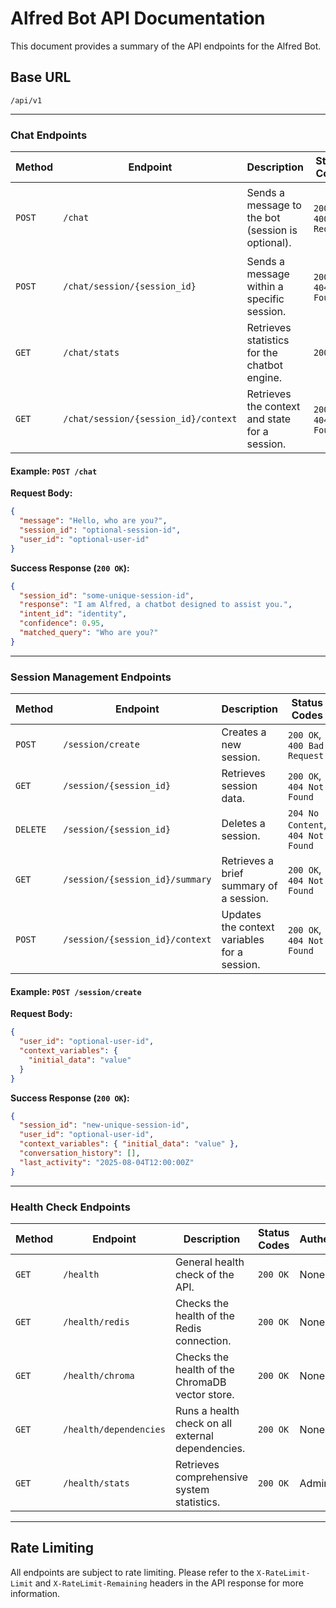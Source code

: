 # Alfred Bot API Documentation

This document provides a summary of the API endpoints for the Alfred Bot.

## Base URL

`/api/v1`

---

### Chat Endpoints

| Method | Endpoint                             | Description                                       | Status Codes                | Authentication | Parameters                                                          |
| ------ | ------------------------------------ | ------------------------------------------------- | --------------------------- | -------------- | ------------------------------------------------------------------- |
| `POST` | `/chat`                              | Sends a message to the bot (session is optional). | `200 OK`, `400 Bad Request` | None           | `message` (required), `session_id` (optional), `user_id` (optional) |
| `POST` | `/chat/session/{session_id}`         | Sends a message within a specific session.        | `200 OK`, `404 Not Found`   | Session Token  | `message` (required)                                                |
| `GET`  | `/chat/stats`                        | Retrieves statistics for the chatbot engine.      | `200 OK`                    | Admin Token    | None                                                                |
| `GET`  | `/chat/session/{session_id}/context` | Retrieves the context and state for a session.    | `200 OK`, `404 Not Found`   | Session Token  | None                                                                |

#### Example: `POST /chat`

**Request Body:**

```json
{
  "message": "Hello, who are you?",
  "session_id": "optional-session-id",
  "user_id": "optional-user-id"
}
```

**Success Response (`200 OK`):**

```json
{
  "session_id": "some-unique-session-id",
  "response": "I am Alfred, a chatbot designed to assist you.",
  "intent_id": "identity",
  "confidence": 0.95,
  "matched_query": "Who are you?"
}
```

---

### Session Management Endpoints

| Method   | Endpoint                        | Description                                  | Status Codes                      | Authentication | Parameters                                           |
| -------- | ------------------------------- | -------------------------------------------- | --------------------------------- | -------------- | ---------------------------------------------------- |
| `POST`   | `/session/create`               | Creates a new session.                       | `200 OK`, `400 Bad Request`       | None           | `user_id` (optional), `context_variables` (optional) |
| `GET`    | `/session/{session_id}`         | Retrieves session data.                      | `200 OK`, `404 Not Found`         | Session Token  | None                                                 |
| `DELETE` | `/session/{session_id}`         | Deletes a session.                           | `204 No Content`, `404 Not Found` | Session Token  | None                                                 |
| `GET`    | `/session/{session_id}/summary` | Retrieves a brief summary of a session.      | `200 OK`, `404 Not Found`         | Session Token  | None                                                 |
| `POST`   | `/session/{session_id}/context` | Updates the context variables for a session. | `200 OK`, `404 Not Found`         | Session Token  | `context_variables` (required)                       |

#### Example: `POST /session/create`

**Request Body:**

```json
{
  "user_id": "optional-user-id",
  "context_variables": {
    "initial_data": "value"
  }
}
```

**Success Response (`200 OK`):**

```json
{
  "session_id": "new-unique-session-id",
  "user_id": "optional-user-id",
  "context_variables": { "initial_data": "value" },
  "conversation_history": [],
  "last_activity": "2025-08-04T12:00:00Z"
}
```

---

### Health Check Endpoints

| Method | Endpoint               | Description                                       | Status Codes | Authentication | Parameters |
| ------ | ---------------------- | ------------------------------------------------- | ------------ | -------------- | ---------- |
| `GET`  | `/health`              | General health check of the API.                  | `200 OK`     | None           | None       |
| `GET`  | `/health/redis`        | Checks the health of the Redis connection.        | `200 OK`     | None           | None       |
| `GET`  | `/health/chroma`       | Checks the health of the ChromaDB vector store.   | `200 OK`     | None           | None       |
| `GET`  | `/health/dependencies` | Runs a health check on all external dependencies. | `200 OK`     | None           | None       |
| `GET`  | `/health/stats`        | Retrieves comprehensive system statistics.        | `200 OK`     | Admin Token    | None       |

---

## Rate Limiting

All endpoints are subject to rate limiting. Please refer to the `X-RateLimit-Limit` and `X-RateLimit-Remaining` headers in the API response for more information.
